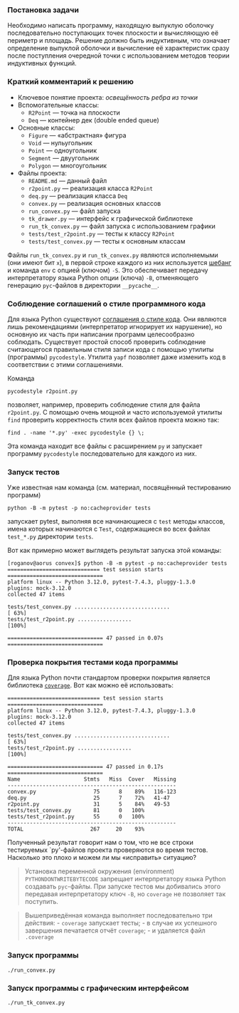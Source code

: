 ### Постановка задачи

Необходимо написать программу, находящую выпуклую оболочку последовательно
поступающих точек плоскости и вычисляющую её периметр и площадь. Решение
должно быть индуктивным, что означает определение выпуклой оболочки и
вычисление её характеристик сразу после поступления очередной точки с
использованием методов теории индуктивных функций.

### Краткий комментарий к решению

- Ключевое понятие проекта: *освещённость ребра из точки* 
- Вспомогательные классы:
    - `R2Point` — точка на плоскости
    - `Deq` — контейнер дек (double ended queue)
- Основные классы:
    - `Figure` — «абстрактная» фигура
    - `Void` — нульугольник
    - `Point` — одноугольник
    - `Segment` — двуугольник
    - `Polygon` — многоугольник
- Файлы проекта:
    - `README.md` — данный файл
    - `r2point.py` — реализация класса `R2Point`
    - `deq.py` —  реализация класса `Deq`
    - `convex.py` — реализация основных классов
    - `run_convex.py` — файл запуска
    - `tk_drawer.py` — интерфейс к графической библиотеке
    - `run_tk_convex.py` — файл запуска с использованием графики
    - `tests/test_r2point.py` — тесты к классу `R2Point`
    - `tests/test_convex.py` — тесты к основным классам

Файлы `run_tk_convex.py` и `run_tk_convex.py` являются исполняемыми (они имеют
бит `x`), в первой строке каждого из них используется [шебанг](https://ru.wikipedia.org/wiki/%D0%A8%D0%B5%D0%B1%D0%B0%D0%BD%D0%B3_(Unix)) и команда `env` с
опцией (ключом) `-S`. Это обеспечивает передачу интерпретатору языка Python
опции (ключа) `-B`, отменяющего генерацию `pyc`-файлов в директории
`__pycache__`.

### Соблюдение соглашений о стиле программного кода

Для языка Python существуют [соглашения о стиле
кода](https://www.python.org/dev/peps/pep-0008/). Они являются лишь
рекомендациями (интерпретатор игнорирует их нарушение), но основную их
часть при написании программ целесообразно соблюдать. Существует простой
способ проверить соблюдение считающегося правильным
стиля записи кода с помощью утилиты (программы) `pycodestyle`. Утилита
`yapf` позволяет даже изменить код в соответствии с этими соглашениями.

Команда 

    pycodestyle r2point.py

позволяет, например, проверить соблюдение стиля для файла `r2point.py`.
С помощью очень мощной и часто используемой утилиты `find` проверить
корректность стиля всех файлов проекта можно так:

    find . -name '*.py' -exec pycodestyle {} \;

Эта команда находит все файлы с расширением `py` и запускает программу
`pycodestyle` последовательно для каждого из них.

### Запуск тестов

Уже известная нам команда (см. материал, посвящённый тестированию программ)

    python -B -m pytest -p no:cacheprovider tests

запускает pytest, выполняя все начинающиеся с `test` методы классов,
имена которых начинаются с `Test`, содержащиеся во всех файлах `test_*.py`
директории `tests`.

Вот как примерно может выглядеть результат запуска этой команды:

~~~
[roganov@aorus convex]$ python -B -m pytest -p no:cacheprovider tests
============================= test session starts ==============================
platform linux -- Python 3.12.0, pytest-7.4.3, pluggy-1.3.0
plugins: mock-3.12.0
collected 47 items                                                             

tests/test_convex.py ..............................                      [ 63%]
tests/test_r2point.py .................                                  [100%]

============================== 47 passed in 0.07s ==============================
~~~

### Проверка покрытия тестами кода программы

Для языка Python почти стандартом проверки покрытия является библиотека
[`coverage`](https://coverage.readthedocs.io/en/7.3.2/). Вот как можно
её использовать:

~~~
============================= test session starts ==============================
platform linux -- Python 3.12.0, pytest-7.4.3, pluggy-1.3.0
plugins: mock-3.12.0
collected 47 items                                                             

tests/test_convex.py ..............................                      [ 63%]
tests/test_r2point.py .................                                  [100%]

============================== 47 passed in 0.17s ==============================
Name                    Stmts   Miss  Cover   Missing
-----------------------------------------------------
convex.py                  75      8    89%   116-123
deq.py                     25      7    72%   41-47
r2point.py                 31      5    84%   49-53
tests/test_convex.py       81      0   100%
tests/test_r2point.py      55      0   100%
-----------------------------------------------------
TOTAL                     267     20    93%
~~~

Полученный результат говорит нам о том, что не все строки тестируемых
`py'-файлов проекта проверяются во время тестов. Насколько это плохо
и можем ли мы «исправить» ситуацию?

> Установка переменной окружения (environment) `PYTHONDONTWRITEBYTECODE`
> запрещает интерпретатору языка Python создавать `pyc`-файлы.
> При запуске тестов мы добивались этого передавая интерпретатору
> ключ `-B`, но `coverage` не позволяет так поступить.

> Вышеприведённая команда выполняет последовательно три действия:
>     - `coverage` запускает тесты;
>     - в случае их успешного завершения печатается отчёт `coverage`;
>     - и удаляется файл `.coverage`

### Запуск программы

`./run_convex.py`

### Запуск программы с графическим интерфейсом

`./run_tk_convex.py`
